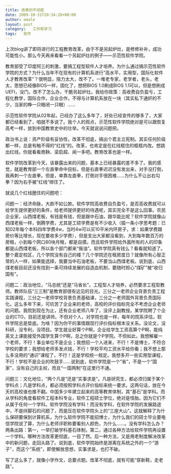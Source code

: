 ```yaml
---
title: 改革的不彻底
date: 2009-10-31T20:34:28+00:00
author: omale
layout: post
category:   工作和学习  
tags:   软件
---
```

上次blog讲了即将进行的工程教育改革，由于不是另起炉灶，是修修补补，成功可能性小。那么今天再来看看一个另起炉灶的例子&mdash;&mdash;示范性软件学院。

教育部受了印度阿三的刺激，要搞工程型软件人才培养。为什么通过搞示范性软件学院的方式？为什么当年不在现有的计算机系进行&ldquo;高水平，实用型，国际化软件人才教育改革&rdquo;？很明显，阻力太大，改不了。一堆老专家，老学者，老头，老太，思想已经像BIOS一样，固化了，想把BIOS 1.0刷成BIOS 1.1可以，但是想刷成UEFI，没门。改不了怎么办，干脆另起炉灶。我给你政策：高收费自负盈亏，工程化教学，国际合作，企业合作，不得与计算机系放在一块（其实私下通奸的不少，当家的睁一只眼闭一只眼）&hellip;&hellip;

示范性软件学院从02年起，已经办了这么多年了，好处已经宣传的够多了，大家都已经看到了，咱就不多说了。我个人的观点，示范性软件学院绝对是可以跟恢复高考一样，放到中国教育史中的壮举。今天就说说问题把。

政治书上说：资产阶级有妥协性，改革不彻底，搞出个君主立宪制。其实任何阶级都一样，总是有触不得的&ldquo;红线&rdquo;的。改革，也肯定是在红线框住的框框内改。想跳出红线，你就看看商鞅、梁启超、闻一多吧。教育改革也是一样。

软件学院改革到今天，该暴露出来的问题，基本上已经暴露的差不多了。我的感觉，就是教育部一个左直拳命中目标，但是右直拳迟迟没有发出来，对手没打倒，我再刺一个左直拳。但是，单靠左直拳，打倒对手很困难&hellip;&hellip;为什么不让出右勾拳？因为右手被&ldquo;红线&rdquo;绑住了。

就说几个红线圈住的问题吧：

问题一：经济命脉，大款不如公款。软件学院高收费自负盈亏，是否高收费就可以给学生提供更好的条件，给老师提供更好的待遇呢，其实完全不是这么回事。农民企业家，山西煤老板，有钱是有钱，但是跟中石油，跟华能比呢？软件学院就像山西煤老板一样，倒腾学费，尤其是工硕学费是有不少收入（插一条小学思考题：已知02年每个本科四年学费4w，当时4w可以买10平米内环房子，求：如果学费跟房价等比增长，现在要收多少学费），但是支出大家都没看到，大到每年数百万的房租，小到每个网口80块月租，都是自摸。而且软件学院给外面所有的人的印象都是山西煤老板，所以各个部门都来&ldquo;揩油&rdquo;。软件学院真有钱么？看看就知道了。整个嘉定校区，几个学院没有自己的楼？几个学院还在租房度日？就像所有心智正常的人一样，如果能选择，我要当中石油老板，不要当山西煤老板。说到底，山西煤老板目前还没有找到一条可持续发展的自造血机制，要随时担心&ldquo;煤矿&rdquo;被&ldquo;收归国有&rdquo;。

问题二：政治地位，&ldquo;马总统&rdquo;还是&ldquo;马省长&rdquo;。工程型人才培养，必然要求工程型教师。教师队伍&ldquo;三三制&rdquo;是教育部很有远见的目光。三分之一老师企业背景负责工程实践课程，三分之一老师学校背景负责基础课，三分之一老师国外背景负责国际化。这么多年下来，可坑苦了企业来的老师，高校的评价指标完全不考虑企业老师的问题。我院到现在为止，还有企业老师八年了，没评上副教授。某学院聘了个企业的CTO，目前还是讲师。不但对个人，对学院也是一样，每年的院系评估，软件学院总是垫底。为啥？因为你干的事情跟现行评价指标根本没关系。没论文，没科研，没专利，没项目。学生就业好算个P啊，企业给学生工资高算个P啊，能纯英文上课能接受外国学生算个P啊，总之你就是个P学院。不但如此，我想解雇一个老师，不行！事业单位不是企业；我想招一个人进来，不行！不是博士，不符合学校的要求；我想给老师多发点钱，不行！学校平均工资水平给你看；我不想上那么多没用的&ldquo;通识&rdquo;课程了，不行！这是学校统一规定。我想多开一些实用型课程，不行！学校不是企业的吹鼓手&hellip;&hellip;说到底，软件学院是一个&ldquo;省&rdquo;，不是一个&ldquo;国家&rdquo;，没有自己的主权，而且&ldquo;一国两制&rdquo;在这里行不通。

问题三：文化地位，&ldquo;两个凡是&rdquo;还是&ldquo;实事求是&rdquo;。凡是研究生，都必须归属于某个学科点；凡是学科点，都必须按照学科点评价指标来统一要求。这两句话，放在今天的高校谁也推不翻。中国多少年建立起来的高等教育体制，其&ldquo;基石&rdquo;是学科。而从学科的角度看软件工程本科专业，软件工程硕士学位，绝对是怪胎。因为它们不从属于任何一个学科。软件学院没有学科！而没有学科，在软件学院的发展路途中，不是绊脚石的问题了，而是压在软件学院头上的&ldquo;三座大山&rdquo;。这就解释了为什么保研要保到计算机系，为什么软件学院不能招博士，为什么我们的硕士毕业要电信学院说了算，为什么老师评职称要看别人颜色，为什么&hellip;&hellip;。没有学科怎么办？两条出路：第一，一举打破学科基石体制，第二，通过各种方法给软件学院再设置一个学科。哪种方法改革更彻底，一目了然。后一种方法，又是用老制度解决改革中的新问题，走回头路了。说到底，软件学院始终是游离在系统之外的一个&ldquo;游子&rdquo;，而这个&ldquo;系统&rdquo;，即使解放思想，实事求是，也打不破。

写了这么多了，就像小学作文，总要点题。改革不彻底，就有可能&ldquo;穿新鞋，走老路&rdquo;。

 